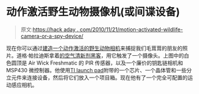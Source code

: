 # 动作激活野生动物摄像机(或间谍设备)

> 原文:[https://hack aday . com/2010/11/21/motion-activated-wildlife-camera-or-a-spy-device/](https://hackaday.com/2010/11/21/motion-activated-wildlife-camera-or-a-spy-device/)

现在你可以通过[建造一个动作激活的野生动物相机](http://www.instructables.com/id/Cheap-Motion-Detection-Wildlife-Camera/)来捕捉我们毛茸茸的朋友的照片。道格·帕拉迪斯拿着[的空气清新剂黑客](http://hackaday.com/2010/09/24/gutting-an-air-freshener-for-the-parts/)，用它触发了一个摄像头。上图中的白色圆顶是 Air Wick Freshmatic 的 PIR 传感器，以及一个廉价的钥匙链相机和 MSP430 微控制器。他使用[TI launch pad](http://hackaday.com/2010/08/11/how-to-launchpad-programming-with-linux/)附带的一个芯片、一个晶体管和一些分立元件来连接设备，然后将它们放入一个项目箱。现在他有了一个完全可配置的运动感应相机。